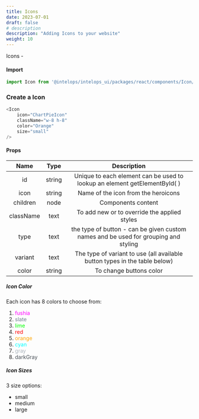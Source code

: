 ```yaml
---
title: Icons
date: 2023-07-01
draft: false
# description
description: "Adding Icons to your website"
weight: 10
---
```


Icons - 

#### Import 
```js
import Icon from '@intelops/intelops_ui/packages/react/components/Icon/src';
```

### Create a Icon
```js
<Icon
    icon="ChartPieIcon"
    className="w-8 h-8"
    color="Orange"
    size="small"
/>
```

#### Props

| **Name**    |  **Type**   |**Description**       |
| :----:      |    :----:   |    :----:            |
| id          | string      | Unique to each element can be used to lookup an element getElementById( ) |
| icon        | string      | Name of the icon from the heroicons   |
| children    | node        | Components content   |
| className   | text        | To add new or to override the applied styles  |
| type        | text        | the type of button - can be given custom names and be used for grouping and styling |
| variant     | text        | The type of variant to use (all available button types in the table below)
| color       | string      | To change buttons color |

##### Icon Color
Each icon has 8 colors to choose from:

1. <span style="color: #FF00FF">fushia</span>
2. <span style="color: #708090">slate</span>
3. <span style="color: lime">lime</span>
4. <span style="color: red">red</span>
5. <span style="color: orange">orange</span>
6. <span style="color: cyan">cyan</span>
7. <span style="color: #adb5bd">gray</span> 
8. <span style="color: #495057">darkGray</span>

##### Icon Sizes
3 size options: 
- small
- medium
- large